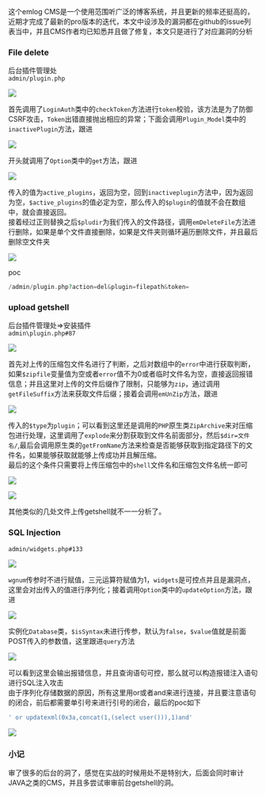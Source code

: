 这个emlog CMS是一个使用范围听广泛的博客系统，并且更新的频率还挺高的，近期才完成了最新的pro版本的迭代，本文中设涉及的漏洞都在github的issue列表当中，并且CMS作者均已知悉并且做了修复，本文只是进行了对应漏洞的分析

### File delete

后台插件管理处  
`admin/plugin.php`

![](https://shs3.b.qianxin.com/attack_forum/2021/12/attach-fb97d230083f1debea042d91bed71fba2e381d03.png)

首先调用了`LoginAuth`类中的`checkToken`方法进行`token`校验，该方法是为了防御CSRF攻击，`Token`出错直接抛出相应的异常；下面会调用`Plugin_Model`类中的`inactivePlugin`方法，跟进

![](https://shs3.b.qianxin.com/attack_forum/2021/12/attach-cf6b13b1828e2fc9b85a66362ff166aac76ad6f6.png)

开头就调用了`Option`类中的`get`方法，跟进

![](https://shs3.b.qianxin.com/attack_forum/2021/12/attach-ef8f806e6f67a14568836415c1c57965516f4d1f.png)

传入的值为`active_plugins`，返回为空，回到`inactiveplugin`方法中，因为返回为空，`$active_plugins`的值必定为空，那么传入的`$plugin`的值就不会在数组中，就会直接返回。  
接着经过正则替换之后`$pludir`为我们传入的文件路径，调用`emDeleteFile`方法进行删除，如果是单个文件直接删除，如果是文件夹则循环遍历删除文件，并且最后删除空文件夹

![](https://shs3.b.qianxin.com/attack_forum/2021/12/attach-8a47e9b25f23a92ed8bf9c9f05e2d1bfd9b8a454.png)

poc

```php
/admin/plugin.php?action=del&plugin=filepath&token=
```

### upload getshell

后台插件管理处=&gt;安装插件  
`admin\plugin.php#87`

![](https://shs3.b.qianxin.com/attack_forum/2021/12/attach-dd359f61a99038c410f97e313dc938dae53520cc.png)

首先对上传的压缩包文件名进行了判断，之后对数组中的`error`中进行获取判断，如果`$zipfile`变量值为空或者`error`值不为0或者临时文件名为空，直接返回报错信息；并且这里对上传的文件后缀作了限制，只能够为`zip`，通过调用`getFileSuffix`方法来获取文件后缀；接着会调用`emUnZip`方法，跟进

![](https://shs3.b.qianxin.com/attack_forum/2021/12/attach-32d9d28552eb2a9bacf6ac57911c39fd55b56026.png)

传入的`$type`为`plugin`；可以看到这里还是调用的`PHP`原生类`ZipArchive`来对压缩包进行处理，这里调用了`explode`来分割获取到文件名前面部分，然后`$dir=文件名/`,最后会调用原生类的`getFromName`方法来检查是否能够获取到指定路径下的文件名，如果能够获取就能够上传成功并且解压缩。  
最后的这个条件只需要将上传压缩包中的`shell`文件名和压缩包文件名统一即可

![](https://shs3.b.qianxin.com/attack_forum/2021/12/attach-5ffbbf6145952ff7ebb021ad11444fbb7b30f283.png)

![](https://shs3.b.qianxin.com/attack_forum/2021/12/attach-36280c1613cc2843f3422e89a6b13cab3e76c5f1.png)

其他类似的几处文件上传getshell就不一一分析了。

### SQL Injection

`admin/widgets.php#133`

![](https://shs3.b.qianxin.com/attack_forum/2021/12/attach-eb8f1a1668f2ba002132d111a76e61bcfdba08c6.png)

`wgnum`传参时不进行赋值，三元运算符赋值为1，`widgets`是可控点并且是漏洞点，这里会对出传入的值进行序列化；接着调用`Option`类中的`updateOption`方法，跟进

![](https://shs3.b.qianxin.com/attack_forum/2021/12/attach-c7cd236b43d3db844226723ea417fa6e7f74551b.png)

实例化`Database`类，`$isSyntax`未进行传参，默认为`false`，`$value`值就是前面POST传入的参数值，这里跟进`query`方法

![](https://shs3.b.qianxin.com/attack_forum/2021/12/attach-ad479238fcec093d4f07b515b6d8975764828521.png)

可以看到这里会输出报错信息，并且查询语句可控，那么就可以构造报错注入语句进行SQL注入攻击  
由于序列化存储数据的原因，所有这里用or或者and来进行连接，并且要注意语句的闭合，前后都需要单引号来进行引号的闭合，最后的poc如下

```php
' or updatexml(0x3a,concat(1,(select user())),1)and'
```

![](https://shs3.b.qianxin.com/attack_forum/2021/12/attach-e3906dd0318a7ec919dea98c5733f361eccb1b78.png)

### 小记

审了很多的后台的洞了，感觉在实战的时候用处不是特别大，后面会同时审计JAVA之类的CMS，并且多尝试审审前台getshell的洞。